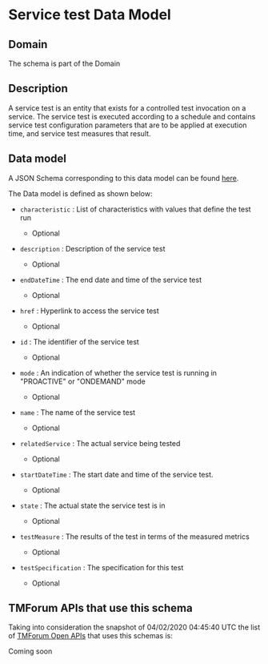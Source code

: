 # Service test Data Model

## Domain

The  schema is part of the  Domain

## Description

A service test is an entity that exists for a controlled test invocation on a service. The service 
test is executed according to a schedule and contains service test configuration parameters that are to be 
applied at execution time, and service test measures that result.

## Data model

A JSON Schema corresponding to this data model can be found
[here](https://github.com/tmforum-rand/schemas/blob/candidates/Service/ServiceTest.schema.json).

The Data model is defined as shown below:
- `characteristic` : List of characteristics with values that define the test run

  - Optional

- `description` : Description of the service test

  - Optional

- `endDateTime` : The end date and time of the service test

  - Optional

- `href` : Hyperlink to access the service test

  - Optional

- `id` : The identifier of the service test

  - Optional

- `mode` : An indication of whether the service test is running in 
&quot;PROACTIVE&quot; or &quot;ONDEMAND&quot; mode

  - Optional

- `name` : The name of the service test

  - Optional

- `relatedService` : The actual service being tested

  - Optional

- `startDateTime` : The start date and time of the service test.

  - Optional

- `state` : The actual state the service test is in

  - Optional

- `testMeasure` : The results of the test in terms of the measured metrics

  - Optional

- `testSpecification` : The specification for this test

  - Optional





## TMForum APIs that use this schema

Taking into consideration the snapshot of 04/02/2020 04:45:40 UTC the list of [TMForum Open APIs](https://www.tmforum.org/open-apis/) that uses this schemas is:

Coming soon